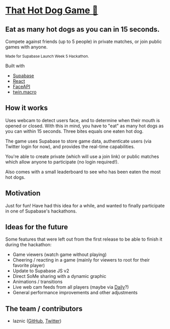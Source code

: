 # [That Hot Dog Game 🌭](https://thathotdoggame.com)

## Eat as many hot dogs as you can in 15 seconds.

Compete against friends (up to 5 people) in private matches, or join public games with anyone.

<sup>Made for Supabase Launch Week 5 Hackathon.</sup> 

Built with
- [Supabase](https://supabase.com)
- [React](https://reactjs.org/)
- [FaceAPI](https://github.com/vladmandic/face-api)
- [twin.macro](https://github.com/ben-rogerson/twin.macro)

## How it works

Uses webcam to detect users face, and to determine when their mouth is opened or closed.
With this in mind, you have to "eat" as many hot dogs as you can within 15 seconds.
Three bites equals one eaten hot dog. 
 
The game uses Supabase to store game data, authenticate users (via Twitter login for now), and provides the real-time capabilities.

You're able to create private (which will use a join link) or public matches which allow anyone to participate (no login required!).

Also comes with a small leaderboard to see who has been eaten the most hot dogs.

## Motivation

Just for fun! Have had this idea for a while, and wanted to finally participate in one of Supabase's hackathons. 

## Ideas for the future

Some features that were left out from the first release to be able to finish it during the hackathon:

- Game viewers (watch game without playing)
- Cheering / reacting in a game (mainly for viewers to root for their favorite player)
- Update to Supabase JS v2
- Direct SoMe sharing with a dynamic graphic
- Animations / transitions
- Live web cam feeds from all players (maybe via [Daily](https://daily.co)?)
- General performance improvements and other adjustments

## The team / contributors
- laznic ([GitHub](https://github.com/laznic), [Twitter](https://twitter.com/laznic))
